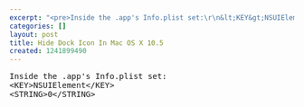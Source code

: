 ```yaml
---
excerpt: "<pre>Inside the .app's Info.plist set:\r\n&lt;KEY&gt;NSUIElement&lt;/KEY&gt;\r\n&lt;STRING&gt;0&lt;/STRING&gt;</pre>"
categories: []
layout: post
title: Hide Dock Icon In Mac OS X 10.5
created: 1241899490
---
```

<pre>Inside the .app's Info.plist set:
&lt;KEY&gt;NSUIElement&lt;/KEY&gt;
&lt;STRING&gt;0&lt;/STRING&gt;</pre>
